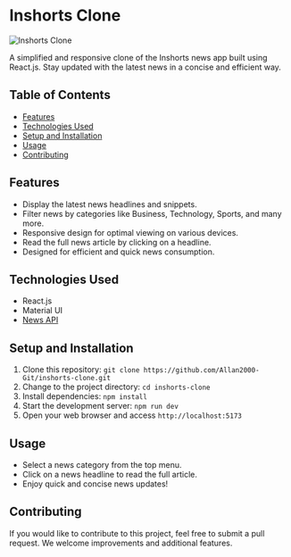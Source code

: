 # Inshorts Clone

![Inshorts Clone](https://github.com/Allan2000-Git/inshorts-clone/assets/54631653/e0d8f74c-b977-4709-b6f2-09ea0285052b)

A simplified and responsive clone of the Inshorts news app built using React.js. Stay updated with the latest news in a concise and efficient way.

## Table of Contents

- [Features](#features)
- [Technologies Used](#technologies-used)
- [Setup and Installation](#setup-and-installation)
- [Usage](#usage)
- [Contributing](#contributing)

## Features

- Display the latest news headlines and snippets.
- Filter news by categories like Business, Technology, Sports, and many more.
- Responsive design for optimal viewing on various devices.
- Read the full news article by clicking on a headline.
- Designed for efficient and quick news consumption.

## Technologies Used

- React.js
- Material UI
- [News API](https://newsapi.org/)

## Setup and Installation

1. Clone this repository: `git clone https://github.com/Allan2000-Git/inshorts-clone.git`
2. Change to the project directory: `cd inshorts-clone`
3. Install dependencies: `npm install`
4. Start the development server: `npm run dev`
5. Open your web browser and access `http://localhost:5173`

## Usage

- Select a news category from the top menu.
- Click on a news headline to read the full article.
- Enjoy quick and concise news updates!

## Contributing

If you would like to contribute to this project, feel free to submit a pull request. We welcome improvements and additional features.
